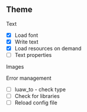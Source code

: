 ## Theme

Text
  - [x] Load font
  - [x] Write text
  - [x] Load resources on demand
  - [ ] Text properties

Images

Error management
  - [ ] luaw_to - check type
  - [ ] Check for libraries
  - [ ] Reload config file